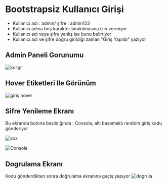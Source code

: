 # Bootstrapsiz Kullanıcı Girişi

- Kullanıcı adı : admin/ şifre : admin123
- Kullanıcı adına boş karakter bırakılmasına izin vermiyor
- Kullanıcı adı veya şifre yanlış ise bunu belirtiyor
- Kullanıcı adı ve şifre doğru girildiği zaman "Giriş Yapıldı" yazıyor



## Admin Paneli Gorunumu

![kullgr](https://user-images.githubusercontent.com/93881127/200088044-34717376-e172-44dc-a1c6-6e0501ebabd9.png)

## Hover Etiketleri Ile Görünüm

![giriş hover](https://user-images.githubusercontent.com/93881127/200113974-1761f628-0bd5-408f-93bd-d91f6541fd79.png)

## Sifre Yenileme Ekranı
Bu ekranda butona basıldığında : Consola, altı basamaklı random giriş kodu gönderiyor

![xxx](https://user-images.githubusercontent.com/93881127/200184877-10b55320-aec9-41bc-90da-296b73c9d377.png)

![Console](https://user-images.githubusercontent.com/93881127/200148109-e0c187bc-8832-473e-a2e3-1195f22999d7.png)

## Dogrulama Ekranı
Kodu gönderdikten sonra doğrulama ekranına geçiş yapıyor
![dogrula](https://user-images.githubusercontent.com/93881127/200184924-a50a5c26-fca4-44d7-ba45-e4623209e358.png)
